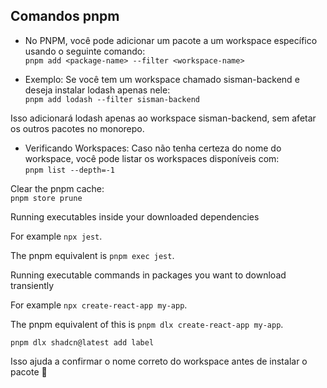 ## Comandos pnpm

- No PNPM, você pode adicionar um pacote a um workspace específico usando o seguinte comando:  
`pnpm add <package-name> --filter <workspace-name>`


- Exemplo:
Se você tem um workspace chamado sisman-backend e deseja instalar lodash apenas nele:  
`pnpm add lodash --filter sisman-backend`

Isso adicionará lodash apenas ao workspace sisman-backend, sem afetar os outros pacotes no monorepo.

- Verificando Workspaces:
Caso não tenha certeza do nome do workspace, você pode listar os workspaces disponíveis com:  
`pnpm list --depth=-1`

Clear the pnpm cache:  
`pnpm store prune`

Running executables inside your downloaded dependencies

For example `npx jest`.

The pnpm equivalent is `pnpm exec jest`.

Running executable commands in packages you want to download transiently

For example `npx create-react-app my-app`.

The pnpm equivalent of this is `pnpm dlx create-react-app my-app`.

`pnpm dlx shadcn@latest add label`

Isso ajuda a confirmar o nome correto do workspace antes de instalar o pacote 🚀
